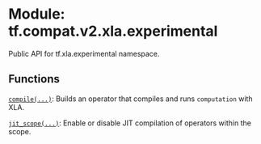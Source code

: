 <div itemscope itemtype="http://developers.google.com/ReferenceObject">
<meta itemprop="name" content="tf.compat.v2.xla.experimental" />
<meta itemprop="path" content="Stable" />
</div>

# Module: tf.compat.v2.xla.experimental

Public API for tf.xla.experimental namespace.

<!-- Placeholder for "Used in" -->


## Functions

[`compile(...)`](../../../../tf/xla/experimental/compile.md): Builds an operator that compiles and runs `computation` with XLA.

[`jit_scope(...)`](../../../../tf/xla/experimental/jit_scope.md): Enable or disable JIT compilation of operators within the scope.

